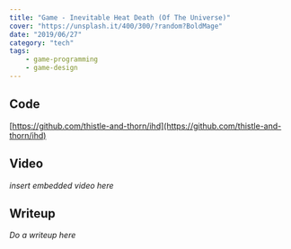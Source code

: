 ```yaml
---
title: "Game - Inevitable Heat Death (Of The Universe)"
cover: "https://unsplash.it/400/300/?random?BoldMage"
date: "2019/06/27"
category: "tech"
tags:
    - game-programming
    - game-design
---
```




## Code

[https://github.com/thistle-and-thorn/ihd](https://github.com/thistle-and-thorn/ihd)

## Video

*insert embedded video here*

## Writeup

*Do a writeup here*